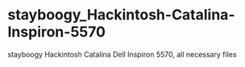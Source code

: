 # stayboogy_Hackintosh-Catalina-Inspiron-5570
stayboogy Hackintosh Catalina Dell Inspiron 5570, all necessary files

